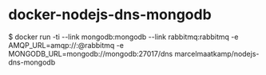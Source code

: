 # docker-nodejs-dns-mongodb
$ docker run -ti --link mongodb:mongodb --link rabbitmq:rabbitmq -e AMQP_URL=amqp://:@rabbitmq -e MONGODB_URL=mongodb://mongodb:27017/dns marcelmaatkamp/nodejs-dns-mongodb
